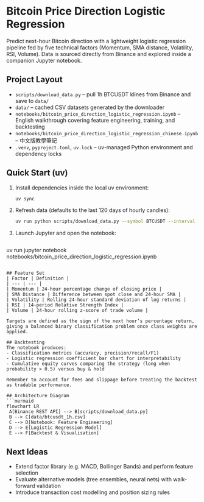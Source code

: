 # Bitcoin Price Direction Logistic Regression

Predict next-hour Bitcoin direction with a lightweight logistic regression pipeline fed by five technical factors (Momentum, SMA distance, Volatility, RSI, Volume). Data is sourced directly from Binance and explored inside a companion Jupyter notebook.

## Project Layout
- `scripts/download_data.py` – pull 1h BTCUSDT klines from Binance and save to `data/`
- `data/` – cached CSV datasets generated by the downloader
- `notebooks/bitcoin_price_direction_logistic_regression.ipynb` – English walkthrough covering feature engineering, training, and backtesting
- `notebooks/bitcoin_price_direction_logistic_regression_chinese.ipynb` – 中文版教學筆記
- `.venv`, `pyproject.toml`, `uv.lock` – uv-managed Python environment and dependency locks

## Quick Start (uv)
1. Install dependencies inside the local uv environment:
   ```bash
   uv sync
   ```
2. Refresh data (defaults to the last 120 days of hourly candles):
   ```bash
   uv run python scripts/download_data.py --symbol BTCUSDT --interval 1h --days 180
   ```
3. Launch Jupyter and open the notebook:
   ```bash
  uv run jupyter notebook notebooks/bitcoin_price_direction_logistic_regression.ipynb
   ```

## Feature Set
| Factor | Definition |
| --- | --- |
| Momentum | 24-hour percentage change of closing price |
| SMA Distance | Difference between spot close and 24-hour SMA |
| Volatility | Rolling 24-hour standard deviation of log returns |
| RSI | 14-period Relative Strength Index |
| Volume | 24-hour rolling z-score of trade volume |

Targets are defined as the sign of the next hour’s percentage return, giving a balanced binary classification problem once class weights are applied.

## Backtesting
The notebook produces:
- Classification metrics (accuracy, precision/recall/F1)
- Logistic regression coefficient bar chart for interpretability
- Cumulative equity curves comparing the strategy (long when probability > 0.5) versus buy & hold

Remember to account for fees and slippage before treating the backtest as tradable performance.

## Architecture Diagram
```mermaid
flowchart LR
    A[Binance REST API] --> B[scripts/download_data.py]
    B --> C[data/btcusdt_1h.csv]
    C --> D[Notebook: Feature Engineering]
    D --> E[Logistic Regression Model]
    E --> F[Backtest & Visualisation]
```

## Next Ideas
- Extend factor library (e.g. MACD, Bollinger Bands) and perform feature selection
- Evaluate alternative models (tree ensembles, neural nets) with walk-forward validation
- Introduce transaction cost modelling and position sizing rules
